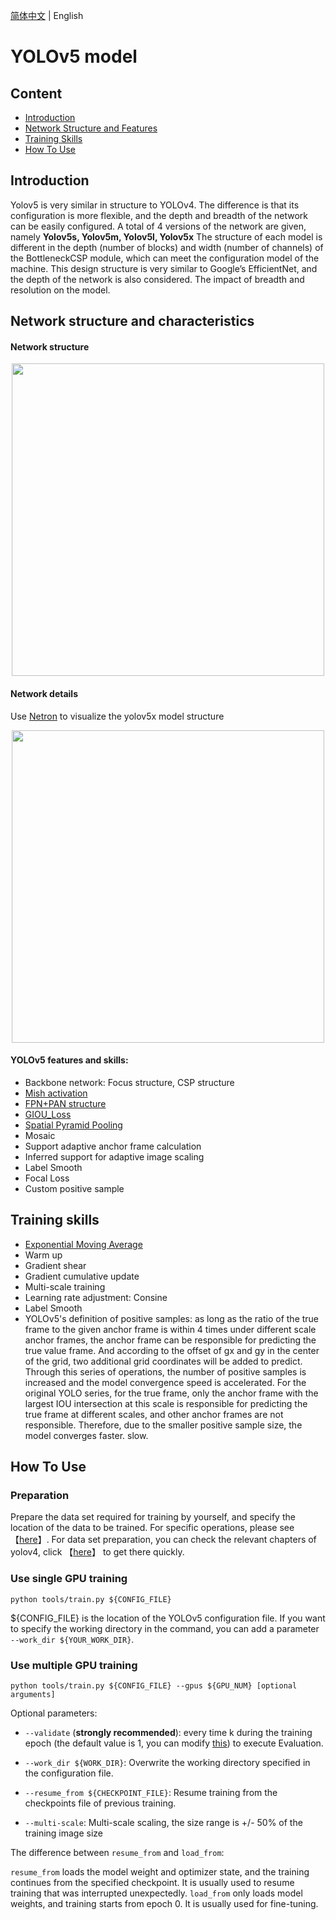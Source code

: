 [简体中文](yolov5_cn.md) | English

# YOLOv5 model

## Content
- [Introduction](#Introduction)
- [Network Structure and Features](#Network_Structure_and_Features)
- [Training Skills](#Training_Skills)
- [How To Use](#How_To_Use)

## Introduction

Yolov5 is very similar in structure to YOLOv4. The difference is that its configuration is more flexible, and the depth and breadth of the network can be easily configured. A total of 4 versions of the network are given, namely **Yolov5s, Yolov5m, Yolov5l, Yolov5x** The structure of each model is different in the depth (number of blocks) and width (number of channels) of the BottleneckCSP module, which can meet the configuration model of the machine. This design structure is very similar to Google’s EfficientNet, and the depth of the network is also considered. The impact of breadth and resolution on the model.
## Network structure and characteristics
#### Network structure
<div align="center">
  <img src="./images/yolov5.png" width=500 />
</div>

#### Network details
Use [Netron](https://github.com/lutzroeder/Netron) to visualize the yolov5x model structure

<div align="center">
  <img src="./images/yolov5x-detail.png" width=500/>
</div>

#### YOLOv5 features and skills:
- Backbone network: Focus structure, CSP structure
- [Mish activation](https://arxiv.org/abs/1908.08681)
- [FPN+PAN structure](https://arxiv.org/abs/1803.01534)
- [GIOU_Loss](https://arxiv.org/pdf/1902.09630.pdf)
- [Spatial Pyramid Pooling](https://arxiv.org/abs/1406.4729)
- Mosaic
- Support adaptive anchor frame calculation
- Inferred support for adaptive image scaling
- Label Smooth
- Focal Loss
- Custom positive sample

## Training skills
- [Exponential Moving Average](https://www.tensorflow.org/api_docs/python/tf/train/ExponentialMovingAverage)
- Warm up
- Gradient shear
- Gradient cumulative update
- Multi-scale training
- Learning rate adjustment: Consine
- Label Smooth
- YOLOv5's definition of positive samples: as long as the ratio of the true frame to the given anchor frame is within 4 times under different scale anchor frames, the anchor frame can be responsible for predicting the true value frame. And according to the offset of gx and gy in the center of the grid, two additional grid coordinates will be added to predict. Through this series of operations, the number of positive samples is increased and the model convergence speed is accelerated. For the original YOLO series, for the true frame, only the anchor frame with the largest IOU intersection at this scale is responsible for predicting the true frame at different scales, and other anchor frames are not responsible. Therefore, due to the smaller positive sample size, the model converges faster. slow.

## How To Use

### Preparation

Prepare the data set required for training by yourself, and specify the location of the data to be trained. For specific operations, please see 【[here](INSTALL.md)】. For data set preparation, you can check the relevant chapters of yolov4, click 【[here](yolov4.md)】 to get there quickly.

### Use single GPU training
```shell
python tools/train.py ${CONFIG_FILE}
```
${CONFIG_FILE} is the location of the YOLOv5 configuration file.
If you want to specify the working directory in the command, you can add a parameter `--work_dir ${YOUR_WORK_DIR}`.

### Use multiple GPU training

```shell
python tools/train.py ${CONFIG_FILE} --gpus ${GPU_NUM} [optional arguments]
```

Optional parameters:

- `--validate` (**strongly recommended**): every time k during the training epoch (the default value is 1, you can modify [this](../cfg/yolov5_coco_gpu.py#L138)) to execute Evaluation.

- `--work_dir ${WORK_DIR}`: Overwrite the working directory specified in the configuration file.

- `--resume_from ${CHECKPOINT_FILE}`: Resume training from the checkpoints file of previous training.
- `--multi-scale`: Multi-scale scaling, the size range is +/- 50% of the training image size

The difference between `resume_from` and `load_from`:

`resume_from` loads the model weight and optimizer state, and the training continues from the specified checkpoint. It is usually used to resume training that was interrupted unexpectedly.
`load_from` only loads model weights, and training starts from epoch 0. It is usually used for fine-tuning.

